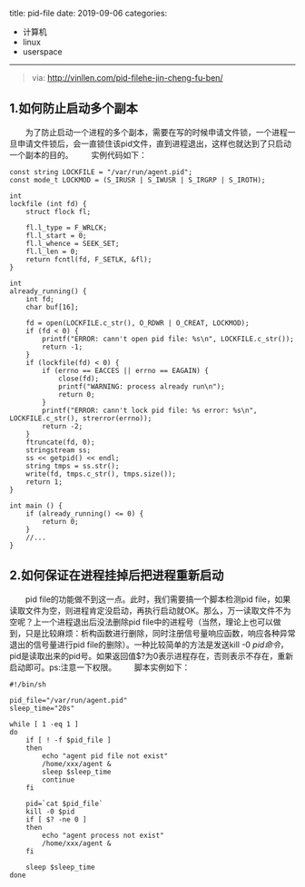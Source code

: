 title: pid-file
date: 2019-09-06
categories:
- 计算机
- linux
- userspace


---

> via: http://vinllen.com/pid-filehe-jin-cheng-fu-ben/

## 1.如何防止启动多个副本

  为了防止启动一个进程的多个副本，需要在写的时候申请文件锁，一个进程一旦申请文件锁后，会一直锁住该pid文件，直到进程退出，这样也就达到了只启动一个副本的目的。
  实例代码如下：

```
const string LOCKFILE = "/var/run/agent.pid";  
const mode_t LOCKMOD = (S_IRUSR | S_IWUSR | S_IRGRP | S_IROTH);

int  
lockfile (int fd) {  
    struct flock fl;

    fl.l_type = F_WRLCK;
    fl.l_start = 0;
    fl.l_whence = SEEK_SET;
    fl.l_len = 0;
    return fcntl(fd, F_SETLK, &fl);
}

int  
already_running() {  
    int fd;
    char buf[16];

    fd = open(LOCKFILE.c_str(), O_RDWR | O_CREAT, LOCKMOD);
    if (fd < 0) {
        printf("ERROR: cann't open pid file: %s\n", LOCKFILE.c_str());
        return -1;
    }
    if (lockfile(fd) < 0) {
        if (errno == EACCES || errno == EAGAIN) {
            close(fd);
            printf("WARNING: process already run\n");
            return 0;
        }
        printf("ERROR: cann't lock pid file: %s error: %s\n", LOCKFILE.c_str(), strerror(errno));
        return -2;
    }
    ftruncate(fd, 0);
    stringstream ss;
    ss << getpid() << endl;
    string tmps = ss.str();
    write(fd, tmps.c_str(), tmps.size());
    return 1;
}

int main () {  
    if (already_running() <= 0) {
        return 0;
    }
    //...
}
```

## 2.如何保证在进程挂掉后把进程重新启动

  pid file的功能做不到这一点。此时，我们需要搞一个脚本检测pid file，如果读取文件为空，则进程肯定没启动，再执行启动就OK。那么，万一读取文件不为空呢？上一个进程退出后没法删除pid file中的进程号（当然，理论上也可以做到，只是比较麻烦：析构函数进行删除，同时注册信号量响应函数，响应各种异常退出的信号量进行pid file的删除）。一种比较简单的方法是发送kill -0 $pid命令，$pid是读取出来的pid号。如果返回值$?为0表示进程存在，否则表示不存在，重新启动即可。ps:注意一下权限。
  脚本实例如下：

```
#!/bin/sh

pid_file="/var/run/agent.pid"  
sleep_time="20s"

while [ 1 -eq 1 ]  
do  
    if [ ! -f $pid_file ]
    then
        echo "agent pid file not exist"
        /home/xxx/agent &
        sleep $sleep_time
        continue
    fi

    pid=`cat $pid_file`
    kill -0 $pid
    if [ $? -ne 0 ]
    then
        echo "agent process not exist"
        /home/xxx/agent &
    fi

    sleep $sleep_time
done  
```